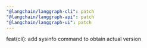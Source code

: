 ```yaml
---
"@langchain/langgraph-cli": patch
"@langchain/langgraph-api": patch
"@langchain/langgraph-ui": patch
---
```


feat(cli): add sysinfo command to obtain actual version
